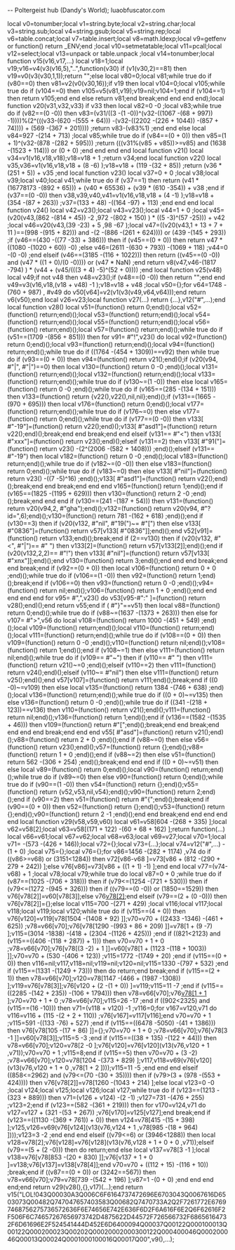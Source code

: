 
-- Poltergeist hub (Dandy's World); luaobfuscator.com

local v0=tonumber;local v1=string.byte;local v2=string.char;local v3=string.sub;local v4=string.gsub;local v5=string.rep;local v6=table.concat;local v7=table.insert;local v8=math.ldexp;local v9=getfenv or function() return _ENV;end ;local v10=setmetatable;local v11=pcall;local v12=select;local v13=unpack or table.unpack ;local v14=tonumber;local function v15(v16,v17,...) local v18=1;local v19;v16=v4(v3(v16,5),"..",function(v30) if (v1(v30,2)==81) then v19=v0(v3(v30,1,1));return "";else local v80=0;local v81;while true do if (v80==0) then v81=v2(v0(v30,16));if v19 then local v104=0;local v105;while true do if (v104==0) then v105=v5(v81,v19);v19=nil;v104=1;end if (v104==1) then return v105;end end else return v81;end break;end end end end);local function v20(v31,v32,v33) if v33 then local v82=0 -0 ;local v83;while true do if (v82==(0 -0)) then v83=(v31/((3 -(1 -0))^(v32-((1067 -(68 + 997)) -1))))%(2^(((v33-(620 -(555 + 64))) -(v32-((2202 -(226 + 1044)) -(857 + 74)))) + (569 -(367 + 201)))) ;return v83-(v83%1) ;end end else local v84=927 -(214 + 713) ;local v85;while true do if (v84==(0 + 0)) then v85=(1 + 1)^(v32-(878 -(282 + 595))) ;return (((v31%(v85 + v85))>=v85) and (1638 -(1523 + 114))) or (0 + 0) ;end end end end local function v21() local v34=v1(v16,v18,v18);v18=v18 + 1 ;return v34;end local function v22() local v35,v36=v1(v16,v18,v18 + (8 -6) );v18=v18 + (119 -(32 + 85)) ;return (v36 * (251 + 5)) + v35 ;end local function v23() local v37=0 + 0 ;local v38;local v39;local v40;local v41;while true do if (v37==1) then return (v41 * (16778173 -(892 + 65))) + (v40 * 65536) + (v39 * (610 -354)) + v38 ;end if (v37==(0 -0)) then v38,v39,v40,v41=v1(v16,v18,v18 + (4 -1) );v18=v18 + (354 -(87 + 263)) ;v37=(133 + 48) -((164 -97) + 113) ;end end end local function v24() local v42=v23();local v43=v23();local v44=1 + 0 ;local v45=(v20(v43,(862 -(814 + 45)) -2 ,972 -(802 + 150) ) * ((5 -3)^(57 -25))) + v42 ;local v46=v20(v43,(39 -23) + 5 ,98 -67 );local v47=((v20(v43,1 + 13 + 7 + 11 )==(998 -(915 + 82))) and  -(2 -(886 -(261 + 624)))) or (439 -(145 + 293)) ;if (v46==(430 -((77 -33) + 386))) then if (v45==(0 + 0)) then return v47 * ((1080 -(1020 + 60)) -0) ;else v46=(2611 -(630 + 793)) -(1069 + 118) ;v44=0 -(0 -0) ;end elseif (v46==(3185 -(116 + 1022))) then return ((v45==(0 -0)) and (v47 * ((1 + 0)/(0 -0)))) or (v47 * NaN) ;end return v8(v47,v46-(1817 -794) ) * (v44 + (v45/(((3 + 4) -5)^(52 + 0)))) ;end local function v25(v48) local v49;if  not v48 then v48=v23();if (v48==(0 -0)) then return "";end end v49=v3(v16,v18,(v18 + v48) -1 );v18=v18 + v48 ;local v50={};for v64=1748 -(760 + 987) , #v49 do v50[v64]=v2(v1(v3(v49,v64,v64)));end return v6(v50);end local v26=v23;local function v27(...) return {...},v12("#",...);end local function v28() local v51=(function() return 0;end)();local v52=(function() return;end)();local v53=(function() return;end)();local v54=(function() return;end)();local v55=(function() return;end)();local v56=(function() return;end)();local v57=(function() return;end)();while true do if (v51==(1709 -(856 + 851))) then for v91= #"!",v23() do local v92=(function() return 0;end)();local v93=(function() return;end)();local v94=(function() return;end)();while true do if ((1764 -(454 + 1309))==v92) then while true do if (v93==(0 + 0)) then v94=(function() return v21();end)();if (v20(v94, #"|", #"|")==0) then local v130=(function() return 0 -0 ;end)();local v131=(function() return;end)();local v132=(function() return;end)();local v133=(function() return;end)();while true do if (v130~=(1 -0)) then else local v165=(function() return 0 -0 ;end)();while true do if (v165==(285 -(134 + 151))) then v133=(function() return {v22(),v22(),nil,nil};end)();if (v131==(1665 -(970 + 695))) then local v176=(function() return 0;end)();local v177=(function() return;end)();while true do if (v176~=0) then else v177=(function() return 0;end)();while true do if (v177==(0 -0)) then v133[ #"-19"]=(function() return v22();end)();v133[ #"asd1"]=(function() return v22();end)();break;end end break;end end elseif (v131== #"<") then v133[ #"xxx"]=(function() return v23();end)();elseif (v131==2) then v133[ #"91("]=(function() return v23() -(2^(2006 -(582 + 1408))) ;end)();elseif (v131== #"-19") then local v182=(function() return 0 -0 ;end)();local v183=(function() return;end)();while true do if (v182~=(0 -0)) then else v183=(function() return 0;end)();while true do if (v183~=0) then else v133[ #"nil"]=(function() return v23() -((7 -5)^16) ;end)();v133[ #"asd1"]=(function() return v22();end)();break;end end break;end end end v165=(function() return 1;end)();end if (v165==(1825 -(1195 + 629))) then v130=(function() return 2 -0 ;end)();break;end end end if (v130==(241 -(187 + 54))) then v131=(function() return v20(v94,2, #"gha");end)();v132=(function() return v20(v94, #"?id=",6);end)();v130=(function() return 781 -(162 + 618) ;end)();end if (v130==3) then if (v20(v132, #"nil", #"19(")~= #"[") then else v133[ #"0836"]=(function() return v57[v133[ #"0836"]];end)();end v52[v91]=(function() return v133;end)();break;end if (2==v130) then if (v20(v132, #"<", #"|")== #" ") then v133[2]=(function() return v57[v133[2]];end)();end if (v20(v132,2,2)== #"!") then v133[ #"nil"]=(function() return v57[v133[ #"xnx"]];end)();end v130=(function() return 3;end)();end end end break;end end break;end if (v92==(0 + 0)) then local v106=(function() return 0 + 0 ;end)();while true do if (v106==(1 -0)) then v92=(function() return 1;end)();break;end if (v106==0) then v93=(function() return 0 -0 ;end)();v94=(function() return nil;end)();v106=(function() return 1 + 0 ;end)();end end end end end for v95= #",",v23() do v53[v95-#":" ]=(function() return v28();end)();end return v55;end if ( #"}"==v51) then local v88=(function() return 0;end)();while true do if (v88~=(1637 -(1373 + 263))) then else for v107= #">",v56 do local v108=(function() return 1000 -(451 + 549) ;end)();local v109=(function() return;end)();local v110=(function() return;end)();local v111=(function() return;end)();while true do if (v108==(0 + 0)) then v109=(function() return 0 -0 ;end)();v110=(function() return nil;end)();v108=(function() return 1;end)();end if (v108~=1) then else v111=(function() return nil;end)();while true do if (v109== #"~") then if (v110== #" ") then v111=(function() return v21()~=0 ;end)();elseif (v110==2) then v111=(function() return v24();end)();elseif (v110~= #"nil") then else v111=(function() return v25();end)();end v57[v107]=(function() return v111;end)();break;end if ((0 -0)~=v109) then else local v135=(function() return 1384 -(746 + 638) ;end)();local v136=(function() return;end)();while true do if ((0 + 0)~=v135) then else v136=(function() return 0 -0 ;end)();while true do if ((341 -(218 + 123))==v136) then v110=(function() return v21();end)();v111=(function() return nil;end)();v136=(function() return 1;end)();end if (v136==(1582 -(1535 + 46))) then v109=(function() return  #"[";end)();break;end end break;end end end end break;end end end v55[ #"asd"]=(function() return v21();end)();v88=(function() return 2 + 0 ;end)();end if (v88~=0) then else v56=(function() return v23();end)();v57=(function() return {};end)();v88=(function() return 1 + 0 ;end)();end if (v88~=2) then else v51=(function() return 562 -(306 + 254) ;end)();break;end end end if ((0 + 0)~=v51) then else local v89=(function() return 0;end)();local v90=(function() return;end)();while true do if (v89~=0) then else v90=(function() return 0;end)();while true do if (v90==(1 -0)) then v54=(function() return {};end)();v55=(function() return {v52,v53,nil,v54};end)();v90=(function() return 2;end)();end if (v90==2) then v51=(function() return  #"{";end)();break;end if (v90==(0 + 0)) then v52=(function() return {};end)();v53=(function() return {};end)();v90=(function() return 2 -1 ;end)();end end break;end end end end end local function v29(v58,v59,v60) local v61=v58[604 -(268 + 335) ];local v62=v58[2];local v63=v58[(171 + 122) -(60 + 68 + 162) ];return function(...) local v66=v61;local v67=v62;local v68=v63;local v69=v27;local v70=1;local v71= -(573 -(426 + 146));local v72={};local v73={...};local v74=v12("#",...) -(1 + 0) ;local v75={};local v76={};for v86=1456 -(282 + 1174) ,v74 do if ((v86>=v68) or (3151<1284)) then v72[v86-v68 ]=v73[v86 + (812 -(290 + 279 + 242)) ];else v76[v86]=v73[v86 + ((1 + 1) -1) ];end end local v77=(v74-v68) + 1 ;local v78;local v79;while true do local v87=0 + 0 ;while true do if (v87==(1025 -(706 + 318))) then if (v79<=(1254 -(721 + 530))) then if (v79<=(1272 -(945 + 326))) then if ((v79==(0 -0)) or (1850==1529)) then v76[v78[2]]=v60[v78[3]];else v76[v78[2]]();end elseif (v79==(2 + (0 -0))) then v76[v78[2]]={};else local v115=700 -(271 + 429) ;local v116;local v117;local v118;local v119;local v120;while true do if (v115==(4 + 0)) then v76[v120]=v119[v78[1504 -(1408 + 92) ]];v70=v70 + ((2433 -1346) -(461 + 625)) ;v78=v66[v70];v76[v78[1290 -(993 + 86 + 209) ]]=v78[1 + (9 -7) ];v115=(3014 -1838) -(418 + (2304 -(1126 + 425))) ;end if ((821<2123) and (v115==((406 -(118 + 287)) + 1))) then v70=v70 + 1 + 0 ;v78=v66[v70];v76[v78[(3 -2) + 1 ]]=v60[v78[1 + (1123 -(118 + 1003)) ]];v70=v70 + (530 -(406 + 123)) ;v115=1772 -(1749 + 20) ;end if (v115==(0 + 0)) then v116=nil;v117,v118=nil;v119=nil;v120=nil;v115=1330 -(797 + 532) ;end if (v115==(1331 -(1249 + 73))) then do return;end break;end if (v115==(2 + 1)) then v78=v66[v70];v120=v78[1147 -(466 + (1987 -1308)) ];v119=v76[v78[3]];v76[v120 + (2 -(1 + 0)) ]=v119;v115=11 -7 ;end if (v115==((2285 -(142 + 235)) -(106 + 1794))) then v78=v66[v70];v76[v78[1 + 1 ]]();v70=v70 + 1 + 0 ;v78=v66[v70];v115=26 -17 ;end if ((902<2325) and (v115==(16 -10))) then v71=(v118 + v120) -1 ;v116=0;for v167=v120,v71 do v116=v116 + (115 -(2 + 2 + 110)) ;v76[v167]=v117[v116];end v70=v70 + 1 ;v115=591 -((133 -76) + 527) ;end if (v115==((6478 -5050) -(41 + 1386))) then v76[v78[105 -(17 + 86) ]]={};v70=v70 + 1 + 0 ;v78=v66[v70];v76[v78[3 -1 ]]=v60[v78[3]];v115=5 -3 ;end if (v115==((38 + 135) -(122 + 44))) then v78=v66[v70];v120=v78[2 -0 ];v76[v120]=v76[v120](v13(v76,v120 + 1 ,v71));v70=v70 + 1 ;v115=8;end if (v115==5) then v70=v70 + (3 -2) ;v78=v66[v70];v120=v78[1204 -(373 + 829) ];v117,v118=v69(v76[v120](v13(v76,v120 + 1 + 0 ,v78[1 + 2 ])));v115=11 -5 ;end end end elseif ((858<=2962) and (v79<=(70 -(30 + 35)))) then if (v79>(3 + (978 -(553 + 424)))) then v76[v78[2]]=v78[1260 -(1043 + 214) ];else local v123=0 -0 ;local v124;local v125;local v126;local v127;while true do if (v123==(1213 -(323 + 889))) then v71=(v126 + v124) -(2 -1) ;v127=731 -(476 + 255) ;v123=2;end if (v123==(582 -(361 + 219))) then for v170=v124,v71 do v127=v127 + (321 -(53 + 267)) ;v76[v170]=v125[v127];end break;end if (v123==((1130 -(369 + 761)) + 0)) then v124=v78[415 -(15 + 398) ];v125,v126=v69(v76[v124](v13(v76,v124 + 1 ,v78[985 -(18 + 964) ])));v123=3 -2 ;end end end elseif ((v79<=6) or (3946<1288)) then local v128=v78[2];v76[v128]=v76[v128](v13(v76,v128 + 1 + 0 + 0 ,v71));elseif (v79==(5 + (2 -0))) then do return;end else local v137=v78[3 -1 ];local v138=v76[v78[853 -(20 + 830) ]];v76[v137 + 1 + 0 ]=v138;v76[v137]=v138[v78[4]];end v70=v70 + ((112 + 15) -(116 + 10)) ;break;end if ((v87==(0 + 0)) or (3242==567)) then v78=v66[v70];v79=v78[739 -(542 + 196) ];v87=1 -(0 + 0) ;end end end end;end return v29(v28(),{},v17)(...);end return v15("LOL!043Q00030A3Q006C6F6164737472696E6703043Q0067616D6503073Q00482Q747047657403583Q00682Q7470733A2Q2F7261772E67697468756275736572636F6E74656E742E636F6D2F6A616F6E2Q6F62616F2F506F6C74657267656973742D4875622D44572F726566732F68656164732F6D61696E2F524541444D452E6D6400094Q00037Q00122Q000100013Q00122Q000200023Q00202Q00020002000300122Q000400046Q000200046Q00013Q00024Q0001000100016Q00017Q00",v9(),...);
